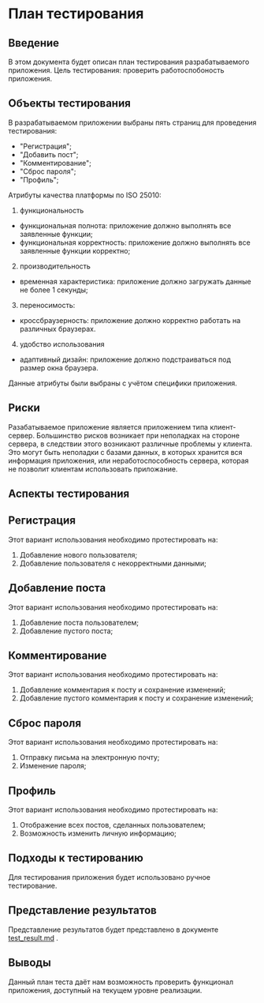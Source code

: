 # План тестирования

## Введение
В этом документа будет описан план тестирования разрабатываемого приложения.
Цель тестирования: проверить работоспобоность приложения.

## Объекты тестирования
В разрабатываемом приложении выбраны пять страниц для проведения тестирования:

- "Регистрация";
- "Добавить пост";
- "Комментирование";
- "Сброс пароля";
- "Профиль";

Атрибуты качества платформы по ISO 25010:
1. функциональность
- функциональная полнота: приложение должно выполнять все заявленные функции;
- функциональная корректность: приложение должно выполнять все заявленные функции корректно;
2. производительность
- временная характеристика: приложение должно загружать данные не более 1 секунды;
3. переносимость:
- кроссбраузерность: приложение должно корректно работать на различных браузерах.
4. удобство использования
- адаптивный дизайн: приложение должно подстраиваться под размер окна браузера.

Данные атрибуты были выбраны с учётом специфики приложения.

## Риски
Разабатываемое приложение является приложением типа клиент-сервер. Большинство рисков возникает при неполадках на стороне сервера, в следствии этого возникают различные проблемы у клиента. Это могут быть неполадки с базами данных, в которых хранится вся информация приложения, или неработоспособность сервера, которая не позволит клиентам использовать приложание.

## Аспекты тестирования

## Регистрация
Этот вариант использования необходимо протестировать на:
1. Добавление нового пользователя;
2. Добавление пользователя с некорректными данными;

## Добавление поста
Этот вариант использования необходимо протестировать на:
1. Добавление поста пользователем;
2. Добавление пустого поста;

## Комментирование
Этот вариант использования необходимо протестировать на:
1. Добавление комментария к посту и сохранение изменений;
2. Добавление пустого комментария к посту и сохранение изменений;

## Сброс пароля
Этот вариант использования необходимо протестировать на:
1. Отправку письма на электронную почту;
2. Изменение пароля;

## Профиль
Этот вариант использования необходимо протестировать на:
1. Отображение всех постов, сделанных пользователем;
2. Возможность изменить личную информацию;


## Подходы к тестированию
Для тестирования приложения будет использовано ручное тестирование.

## Представление результатов
Представление результатов будет представлено в документе [test_result.md](https://github.com/Sergey-Sil/Impremo/tree/master/Tests/test_result.md) .

## Выводы
Данный план теста даёт нам возможность проверить функционал приложения, доступный на текущем уровне реализации.

